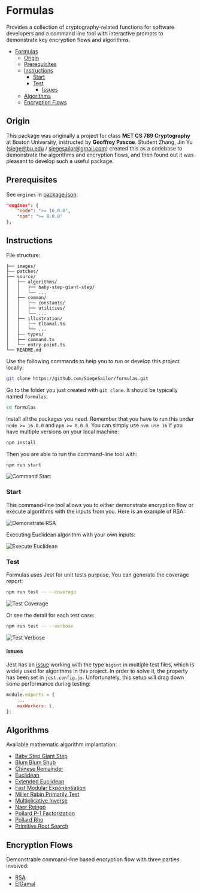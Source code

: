 # Formulas

Provides a collection of cryptography-related functions for software developers and a command line tool with interactive prompts to demonstrate key encryption flows and algorithms.

- [Formulas](#formulas)
  - [Origin](#origin)
  - [Prerequisites](#prerequisites)
  - [Instructions](#instructions)
    - [Start](#start)
    - [Test](#test)
      - [Issues](#issues)
  - [Algorithms](#algorithms)
  - [Encryption Flows](#encryption-flows)

## Origin

This package was originally a project for class **MET CS 789 Cryptography** at Boston University, instructed by **Geoffrey Pascoe**. Student Zhang, Jin Yu (siege@bu.edu / siegesailor@gmail.com) created this as a codebase to demonstrate the algorithms and encryption flows, and then found out it was pleasant to develop such a useful package.

## Prerequisites

See `engines` in [package.json](./package.json):

```json
"engines": {
    "node": ">= 16.0.0",
    "npm": ">= 8.0.0"
},
```

## Instructions

File structure:

```
├── images/
├── patches/
├── source/
│   ├── algorithms/
│   │   ├── baby-step-giant-step/
│   │   └── ...
│   ├── common/
│   │   ├── constants/
│   │   ├── utilities/
│   │   └── ...
│   ├── illustration/
│   │   ├── ElGamal.ts
│   │   └── ...
│   ├── types/
│   ├── command.ts
│   └── entry-point.ts
└── README.md
```

Use the following commands to help you to run or develop this project locally:

```bash
git clone https://github.com/SiegeSailor/formulas.git
```

Go to the folder you just created with `git clone`. It should be typically named `formulas`:

```bash
cd formulas
```

Install all the packages you need. Remember that you have to run this under `node >= 16.0.0` and `npm >= 8.0.0`. You can simply use `nvm use 16` if you have multiple versions on your local machine:

```bash
npm install
```

Then you are able to run the command-line tool with:

```bash
npm run start
```

![Command Start](./images/command-start.png)

### Start

This command-line tool allows you to either demonstrate encryption flow or execute algorithms with the inputs from you. Here is an example of RSA:

![Demonstrate RSA](./images/demonstrate-rsa.png)

Executing Euclidean algorithm with your own inputs:

![Execute Euclidean](./images/execute-euclidean.png)

### Test

Formulas uses Jest for unit tests purpose. You can generate the coverage report:

```bash
npm run test -- --coverage
```

![Test Coverage](./images/test-coverage.png)

Or see the detail for each test case:

```bash
npm run test -- --verbose
```

![Test Verbose](./images/test-verbose.png)

#### Issues

Jest has an [issue](https://github.com/facebook/jest/issues/11617) working with the type `bigint` in multiple test files, which is widely used for algorithms in this project. In order to solve it, the property has been set in `jest.config.js`. Unfortunately, this setup will drag down some performance during testing:

```javascript
module.exports = {
    ...
    maxWorkers: 1,
};
```

## Algorithms

Available mathematic algorithm implantation:

- [Baby Step Giant Step](./source/algorithms/baby-step-giant-step/)
- [Blum Blum Shub](./source//algorithms//blum-blum-shub/)
- [Chinese Remainder](./source/algorithms/chinese-remainder/)
- [Euclidean](./source/algorithms/euclidean/)
- [Extended Euclidean](./source/algorithms/extended-euclidean/)
- [Fast Modular Exponentiation](./source/algorithms/fast-modular-exponentiation/)
- [Miller Rabin Primarily Test](./source/algorithms/miller-rabin-primarily-test/)
- [Multiplicative Inverse](./source/algorithms/multiplicative-inverse/)
- [Naor Reingo](./source/algorithms/naor-reingo/)
- [Pollard P-1 Factorization](./source/algorithms/pollard-p-1-factorization/)
- [Pollard Rho](./source/algorithms/pollard-rho/)
- [Primitive Root Search](./source/algorithms/primitive-root-search/)

## Encryption Flows

Demonstrable command-line based encryption flow with three parties involved:

- [RSA](./source/illustration/RSA.ts)
- [ElGamal](./source/illustration/ElGamal.ts)
